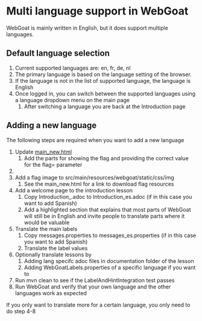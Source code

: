    # Multi language support in WebGoat

WebGoat is mainly written in English, but it does support multiple languages.

## Default language selection

1. Current supported languages are: en, fr, de, nl
2. The primary language is based on the language setting of the browser.
3. If the language is not in the list of supported language, the language is English
4. Once logged in, you can switch between the supported languages using a language dropdown menu on the main page
   1. After switching a language you are back at the Introduction page

## Adding a new language

The following steps are required when you want to add a new language

1. Update [main_new.html](src/main/resources/webgoat/static/main_new.html)
   1. Add the parts for showing the flag and providing the correct value for the flag= parameter
2. 
3. Add a flag image to src/main/resources/webgoat/static/css/img
   1. See the main_new.html for a link to download flag resources
4. Add a welcome page to the introduction lesson
   1. Copy Introduction_.adoc to Introduction_es.adoc (if in this case you want to add Spanish)
   2. Add a highlighted section that explains that most parts of WebGoat will still be in English and invite people to translate parts where it would be valuable
5. Translate the main labels
   1. Copy messages.properties to messages_es.properties (if in this case you want to add Spanish)
   2. Translate the label values
6. Optionally translate lessons by
   1. Adding lang specifc adoc files in documentation folder of the lesson
   2. Adding WebGoatLabels.properties of a specific language if you want to
7. Run mvn clean to see if the LabelAndHintIntegration test passes
8. Run WebGoat and verify that your own language and the other languages work as expected

If you only want to translate more for a certain language, you only need to do step 4-8
